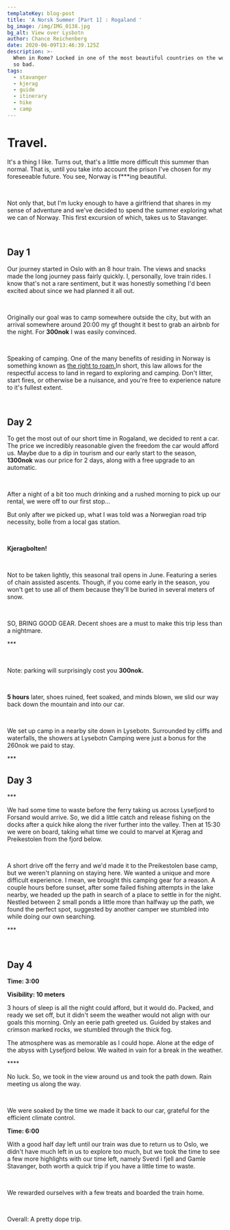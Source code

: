 ```yaml
---
templateKey: blog-post
title: 'A Norsk Summer [Part 1] : Rogaland '
bg_image: /img/IMG_0138.jpg
bg_alt: View over Lysbotn
author: Chance Reichenberg
date: 2020-06-09T13:46:39.125Z
description: >-
  When in Rome? Locked in one of the most beautiful countries on the world isn't
  so bad.  
tags:
  - stavanger
  - kjerag
  - guide
  - itinerary
  - hike
  - camp
---
```

<div class="article-text>

<iframe src="https://www.google.com/maps/d/embed?mid=1POHfcie_0nDVuUop2K0eT86ONTK9BhSW&hl=en" width="640" height="480"></iframe>

# Travel.

It's a thing I like. Turns out, that's a little more difficult this summer than normal. That is, until you take into account the prison I've chosen for my foreseeable future. You see, Norway is f\*\**ing beautiful. 

</br>

Not only that, but I'm lucky enough to have a girlfriend that shares in my sense of adventure and we've decided to spend the summer exploring what we can of Norway. This first excursion of which, takes us to Stavanger. 

</br>

## Day 1

Our journey started in Oslo with an 8 hour train. The views and snacks made the long journey pass fairly quickly. I, personally, love train rides. I know that's not a rare sentiment, but it was honestly something I'd been excited about since we had planned it all out.

</br>

Originally our goal was to camp somewhere outside the city, but with an arrival somewhere around 20:00 my gf thought it best to grab an airbnb for the night. For **300nok** I was easily convinced.

</br>

Speaking of camping. One of the many benefits of residing in Norway is something known as <a href="https://www.visitnorway.com/plan-your-trip/travel-tips-a-z/right-of-access">the right to roam.</a>In short, this law allows for the respectful access to land in regard to exploring and camping. Don't litter, start fires, or otherwise be a nuisance, and you're free to experience nature to it's fullest extent.

</br>

## Day 2

To get the most out of our short time in Rogaland, we decided to rent a car. The price we incredibly reasonable given the freedom the car would afford us. Maybe due to a dip in tourism and our early start to the season, **1300nok** was our price for 2 days, along with a free upgrade to an automatic. 

</br>

After a night of a bit too much drinking and a rushed morning to pick up our rental, we were off to our first stop...

But only after we picked up, what I was told was a Norwegian road trip necessity, bolle from a local gas station.

</br>

**Kjeragbolten!**

</br>

Not to be taken lightly, this seasonal trail opens in June. Featuring a series of chain assisted ascents. Though, if you come early in the season, you won't get to use all of them because they'll be buried in several meters of snow.

</br>

SO, BRING GOOD GEAR. Decent shoes are a must to make this trip less than a nightmare.

\*\**

</br> 

Note: parking will surprisingly cost you **300nok.**

</br>

**5 hours** later, shoes ruined, feet soaked, and minds blown, we slid our way back down the mountain and into our car.

</br>

We set up camp in a nearby site down in Lysebotn. Surrounded by cliffs and waterfalls, the showers at Lysebotn Camping were just a bonus for the 260nok we paid to stay.

\*\**

## Day 3

\*\**

We had some time to waste before the ferry taking us across Lysefjord to Forsand would arrive. So, we did a little catch and release fishing on the docks after a quick hike along the river further into the valley. Then at 15:30 we were on board, taking what time we could to marvel at Kjerag and Preikestolen from the fjord below.

</br>

A short drive off the ferry and we'd made it to the Preikestolen base camp, but we weren't planning on staying here. We wanted a unique and more difficult experience. I mean, we brought this camping gear for a reason. A couple hours before sunset, after some failed fishing attempts in the lake nearby, we headed up the path in search of a place to settle in for the night. Nestled between 2 small ponds a little more than halfway up the path, we found the perfect spot, suggested by another camper we stumbled into while doing our own searching.

\*\**

</br>

## Day 4

**Time: 3:00**

**Visibility: 10 meters**

3 hours of sleep is all the night could afford, but it would do. Packed, and ready we set off, but it didn't seem the weather would not align with our goals this morning. Only an eerie path greeted us. Guided by stakes and crimson marked rocks, we stumbled through the thick fog.

The atmosphere was as memorable as I could hope. Alone at the edge of the abyss with Lysefjord below. We waited in vain for a break in the weather. 

\*\*\*\*

No luck. So, we took in the view around us and took the path down. Rain meeting us along the way. 

</br>

We were soaked by the time we made it back to our car, grateful for the efficient climate control.

**Time: 6:00**

With a good half day left until our train was due to return us to Oslo, we didn't have much left in us to explore too much, but we took the time to see a few more highlights with our time left, namely Sverd i fjell and Gamle Stavanger, both worth a quick trip if you have a little time to waste. 

</br>

We rewarded ourselves with a few treats and boarded the train home.

</br>

Overall: A pretty dope trip. 

</div>
